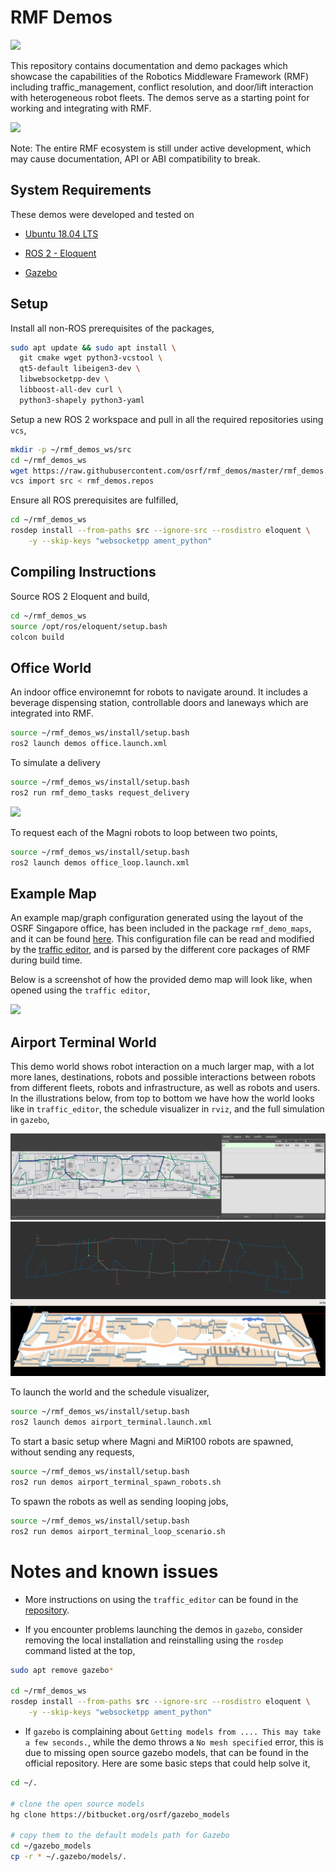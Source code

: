 # RMF Demos

![](https://github.com/osrf/rmf_demos/workflows/build/badge.svg)

This repository contains documentation and demo packages which showcase the capabilities of the Robotics Middleware Framework (RMF) including traffic_management, conflict resolution, and door/lift interaction with heterogeneous robot fleets. The demos serve as a starting point for working and integrating with RMF.

![](media/loop_request.gif)

Note: The entire RMF ecosystem is still under active development, which may cause documentation, API or ABI compatibility to break. 

## System Requirements

These demos were developed and tested on

* [Ubuntu 18.04 LTS](https://releases.ubuntu.com/18.04/)

* [ROS 2 - Eloquent](https://index.ros.org/doc/ros2/Releases/Release-Eloquent-Elusor/)

* [Gazebo](http://gazebosim.org/blog/gazebo9)

## Setup

Install all non-ROS prerequisites of the packages,

```bash
sudo apt update && sudo apt install \
  git cmake wget python3-vcstool \
  qt5-default libeigen3-dev \
  libwebsocketpp-dev \
  libboost-all-dev curl \
  python3-shapely python3-yaml
```

Setup a new ROS 2 workspace and pull in all the required repositories using `vcs`,

```bash
mkdir -p ~/rmf_demos_ws/src
cd ~/rmf_demos_ws
wget https://raw.githubusercontent.com/osrf/rmf_demos/master/rmf_demos.repos
vcs import src < rmf_demos.repos
```

Ensure all ROS prerequisites are fulfilled,

```bash
cd ~/rmf_demos_ws
rosdep install --from-paths src --ignore-src --rosdistro eloquent \
    -y --skip-keys "websocketpp ament_python"
```

## Compiling Instructions

Source ROS 2 Eloquent and build,

```bash
cd ~/rmf_demos_ws
source /opt/ros/eloquent/setup.bash
colcon build
```

## Office World
An indoor office environemnt for robots to navigate around. It includes a beverage dispensing station, controllable doors and laneways which are integrated into RMF.


```bash
source ~/rmf_demos_ws/install/setup.bash
ros2 launch demos office.launch.xml
```

To simulate a delivery
```bash
source ~/rmf_demos_ws/install/setup.bash
ros2 run rmf_demo_tasks request_delivery 
``` 
![](media/delivery_request.gif)

To request each of the Magni robots to loop between two points,

```bash
source ~/rmf_demos_ws/install/setup.bash
ros2 launch demos office_loop.launch.xml
``` 

## Example Map

An example map/graph configuration generated using the layout of the OSRF Singapore office, has been included in the package `rmf_demo_maps`, and it can be found [here](rmf_demo_maps/maps/office/). This configuration file can be read and modified by the [traffic editor](https://github.com/osrf/traffic_editor), and is parsed by the different core packages of RMF during build time.

Below is a screenshot of how the provided demo map will look like, when opened using the `traffic editor`,

<img src="media/office_screenshot.png" width="800px"/>

## Airport Terminal World

This demo world shows robot interaction on a much larger map, with a lot more lanes, destinations, robots and possible interactions between robots from different fleets, robots and infrastructure, as well as robots and users. In the illustrations below, from top to bottom we have how the world looks like in `traffic_editor`, the schedule visualizer in `rviz`, and the full simulation in `gazebo`,

![](media/airport_terminal_traffic_editor_screenshot.png)
![](media/airport_terminal_demo_screenshot.png)

To launch the world and the schedule visualizer,

```bash
source ~/rmf_demos_ws/install/setup.bash
ros2 launch demos airport_terminal.launch.xml
```

To start a basic setup where Magni and MiR100 robots are spawned, without sending any requests,

```bash
source ~/rmf_demos_ws/install/setup.bash
ros2 run demos airport_terminal_spawn_robots.sh
```

To spawn the robots as well as sending looping jobs,

```bash
source ~/rmf_demos_ws/install/setup.bash
ros2 run demos airport_terminal_loop_scenario.sh
```

# Notes and known issues

* More instructions on using the `traffic_editor` can be found in the [repository](https://github.com/osrf/traffic_editor).

* If you encounter problems launching the demos in `gazebo`, consider removing the local installation and reinstalling using the `rosdep` command listed at the top,

```bash
sudo apt remove gazebo*

cd ~/rmf_demos_ws
rosdep install --from-paths src --ignore-src --rosdistro eloquent \
    -y --skip-keys "websocketpp ament_python"
```

* If `gazebo` is complaining about `Getting models from .... This may take a few seconds.`, while the demo throws a `No mesh specified` error, this is due to missing open source gazebo models, that can be found in the official repository. Here are some basic steps that could help solve it,

```bash
cd ~/.

# clone the open source models 
hg clone https://bitbucket.org/osrf/gazebo_models

# copy them to the default models path for Gazebo
cd ~/gazebo_models
cp -r * ~/.gazebo/models/.
```

